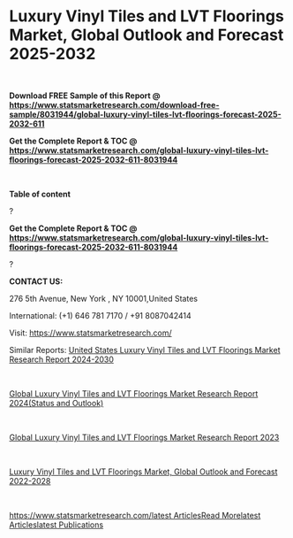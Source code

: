 <h1>Luxury Vinyl Tiles and LVT Floorings Market, Global Outlook and Forecast 2025-2032</h1><br/><p><strong>Download FREE Sample of this Report @ <a href="https://www.statsmarketresearch.com/download-free-sample/8031944/global-luxury-vinyl-tiles-lvt-floorings-forecast-2025-2032-611">https://www.statsmarketresearch.com/download-free-sample/8031944/global-luxury-vinyl-tiles-lvt-floorings-forecast-2025-2032-611</a></strong></p>
 
 
 
 <div><b>Get the Complete Report & TOC @ <a href="https://www.statsmarketresearch.com/global-luxury-vinyl-tiles-lvt-floorings-forecast-2025-2032-611-8031944">https://www.statsmarketresearch.com/global-luxury-vinyl-tiles-lvt-floorings-forecast-2025-2032-611-8031944</a></b></div>
 
 
 
 <p><br />
 
 <b>Table of content</b></p>
 
 
 
 <p>? </p>
 
 
 
 <div><b>Get the Complete Report & TOC @ <a href="https://www.statsmarketresearch.com/global-luxury-vinyl-tiles-lvt-floorings-forecast-2025-2032-611-8031944">https://www.statsmarketresearch.com/global-luxury-vinyl-tiles-lvt-floorings-forecast-2025-2032-611-8031944</a></b></div>
 
 
 
 <p>? </p>
 
 
 
 <p><b>CONTACT US:</b><br />
 
 276 5th Avenue, New York , NY 10001,United States<br />
 
 International: (+1) 646 781 7170 / +91 8087042414<br />
 
 Visit: <a href="https://www.statsmarketresearch.com/">https://www.statsmarketresearch.com/</a><br />
 
 Similar Reports: <a href="https://www.statsmarketresearch.com/global-luxury-vinyl-tiles-lvt-floorings-forecast-2025-2032-611-8031944">United States Luxury Vinyl Tiles and LVT Floorings Market Research Report 2024-2030</a><br />
 
 <br />
 
 <a href="https://www.statsmarketresearch.com/global-luxury-vinyl-tiles-lvt-floorings-forecast-2025-2032-611-8031944">Global Luxury Vinyl Tiles and LVT Floorings Market Research Report 2024(Status and Outlook)</a><br />
 
 <br />
 
 <a href="https://www.statsmarketresearch.com/global-luxury-vinyl-tiles-lvt-floorings-forecast-2025-2032-611-8031944">Global Luxury Vinyl Tiles and LVT Floorings Market Research Report 2023</a><br />
 
 <br />
 
 <a href="https://www.statsmarketresearch.com/global-luxury-vinyl-tiles-lvt-floorings-forecast-2025-2032-611-8031944">Luxury Vinyl Tiles and LVT Floorings Market, Global Outlook and Forecast 2022-2028</a><br />
 
 <br />
 
 <a href="https://gyeongbokgung.com">https://www.statsmarketresearch.com/</a><a href="https://hallyeomaritime.com">latest Articles</a><a href="https://jingwansa.com">Read More</a><a href="https://nguoiviet.jp/">latest Articles</a><a href="https://www.intelmarketresearch.com/">latest Publications</a></p>